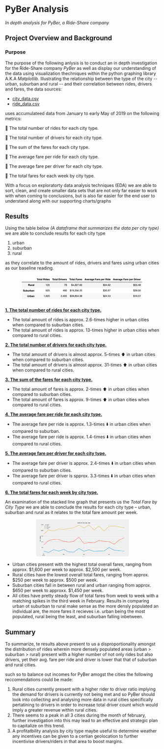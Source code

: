 # PyBer Analysis
*In depth analysis for PyBer, a Ride-Share company*

## Project Overview and Background
### Purpose
The purpose of the following anlysis is to conduct an in depth investigation for the Ride-Share company *PyBer* as well as display our understanding of the data using visualization thechniques within the python graphing library A.K.A *Matplotlib*. Illustrating the relationship between the type of the city -- urban, suburban and rural -- and their correlation between rides, drivers and fares, the data sources:
  - [city_data.csv](Resources/city_data.csv)
  - [ride_data.csv](Resources/ride_data.csv)
  
uses accumulateed data from January to early May of 2019 on the following metrics: 

:small_blue_diamond:	The total number of rides for each city type. 

:small_blue_diamond: The total number of drivers for each city type.

:small_blue_diamond:	The sum of the fares for each city type.

:small_blue_diamond:	The average fare per ride for each city type.

:small_blue_diamond:	The average fare per driver for each city type.

:small_blue_diamond:	The total fares for each week by city type. 

With a focus on exploratorty data analysis techniques (EDA) we are able to sort, clean, and create smaller data sets that are not only far easier to work with when coming to conclusions, but is also far easier for the end user to understand along with our supporting charts/graphs

## Results 
 
Using the table below *(A dataframe that summarizes the data per city type)* we are able to conclude results for each city type 
1. urban 
2. suburban 
3. rural 

as they correlate to the amount of rides, drivers and fares using urban cities as our baseline reading.


<p align="center">     
<img src="resources/img/dataframe_summary.png" width="80%" height="80%">
</p>

<ins> **1.	The total number of rides for each city type.** </ins>
  -	The total amount of rides is approx. 2.6-times higher in urban cities when compared to suburban cities.
  -	The total amount of rides is approx. 13-times higher in urban cities when compared to rural cities.

<ins>**2.	The total number of drivers for each city type.**</ins>
  -	The total amount of drivers is almost approx. 5-times :arrow_up: in urban cities when compared to suburban cities.
  -	The total amount of drivers is almost approx. 31-times :arrow_up: in urban cities when compared to rural cities.

<ins>**3.	The sum of the fares for each city type.**</ins>
  -	The total amount of fares is approx. 2-times :arrow_up: in urban cities when compared to suburban cities. 
  -	The total amount of fares is approx. 9-times :arrow_up: in urban cities when compared to rural cities.

<ins>**4.	The average fare per ride for each city type.**</ins>
  -	The average fare per ride is approx. 1.3-times :arrow_down: in urban cities when compared to suburban.
  -	The average fare per ride is approx. 1.4-times :arrow_down: in urban cities when compared to rural cities.

<ins>**5.	The average fare per driver for each city type.**</ins>
  -	The average fare per driver is approx. 2.4-times :arrow_down: in urban cities when compared to suburban cities.
  -	The average fare per driver is spprox. 3.3-times :arrow_down: in urban cities when compared to rural cities.

<ins>**6.	The total fares for each week by city type.**</ins>

An examination of the stacked line graph that presents us the *Total Fare by City Type* we are able to conclude the results for each city type – urban, suburban and rural as it relates to the total fare amount per week.

<p align="center">     
<img src="resources/img/PyBer_fare_summary.png" width="60%" height="60%">
</p>

  -	Urban cities present with the highest total overall fares, ranging from approx. $1,600 per week to approx. $2,500 per week. 
  -	Rural cities have the lowest overall total fares, ranging from approx. $250 per week to approx. $500 per week.
  -	Suburban cities fall in between rural and urban ranging from approx. $650 per week to approxx. $1,450 per week.
  -	All cities have pretty steady flow of total fares from week to week with a matching spikes in the third week in February. Results in comparing urban ot suburban to rural make sense as the more densly populated an individual are, the more fares it recieves i.e. urban being the most populated, rural being the least, and suburban falling inbetween.

## Summary 
To summarize, te results above present to us a disproportionality amongst the distribution of rides wherein more densely populated areas (urban > suburban > rural) present with a higher number of not only rides but also drivers, yet their avg. fare per ride and driver is lower that that of suburban and rural cities.

such so to balance out incomes for PyBer amogst the cities the following reccomendations could be made:

1. Rural cities currently present with a higher rider to driver ratio implying the demand for drivers is currently not being met and so PyBer should look into collecting and analysing more data in rural cities specifically pertatining to drivers in order to increase total driver count which would imply a greater revenue within rural cities.
2. There seems to a peak in all 3 cities during the month of february, further investigation into this may lead to an effective and strategic plan to capitalize on this trend.
3. A profitatbility analysis by city type maybe useful to determine weather any incentives can be given to a certian geolocation to further incentivise drivers/riders in that area to boost margins.


